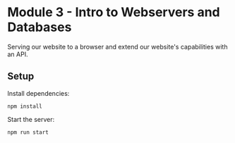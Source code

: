 # Module 3 - Intro to Webservers and Databases

Serving our website to a browser and extend our website's capabilities with an API.

## Setup

Install dependencies: 

```
npm install
```

Start the server: 

```
npm run start
```